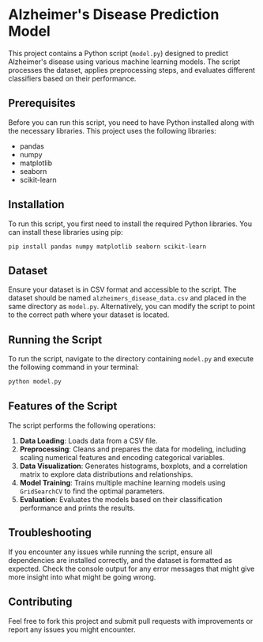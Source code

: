 # Alzheimer's Disease Prediction Model

This project contains a Python script (`model.py`) designed to predict Alzheimer's disease using various machine learning models. The script processes the dataset, applies preprocessing steps, and evaluates different classifiers based on their performance.

## Prerequisites

Before you can run this script, you need to have Python installed along with the necessary libraries. This project uses the following libraries:

- pandas
- numpy
- matplotlib
- seaborn
- scikit-learn

## Installation

To run this script, you first need to install the required Python libraries. You can install these libraries using pip:

```
pip install pandas numpy matplotlib seaborn scikit-learn
```

## Dataset

Ensure your dataset is in CSV format and accessible to the script. The dataset should be named `alzheimers_disease_data.csv` and placed in the same directory as `model.py`. Alternatively, you can modify the script to point to the correct path where your dataset is located.

## Running the Script

To run the script, navigate to the directory containing `model.py` and execute the following command in your terminal:

```bash
python model.py
```

## Features of the Script

The script performs the following operations:

1. **Data Loading**: Loads data from a CSV file.
2. **Preprocessing**: Cleans and prepares the data for modeling, including scaling numerical features and encoding categorical variables.
3. **Data Visualization**: Generates histograms, boxplots, and a correlation matrix to explore data distributions and relationships.
4. **Model Training**: Trains multiple machine learning models using `GridSearchCV` to find the optimal parameters.
5. **Evaluation**: Evaluates the models based on their classification performance and prints the results.

## Troubleshooting

If you encounter any issues while running the script, ensure all dependencies are installed correctly, and the dataset is formatted as expected. Check the console output for any error messages that might give more insight into what might be going wrong.

## Contributing

Feel free to fork this project and submit pull requests with improvements or report any issues you might encounter.
```
